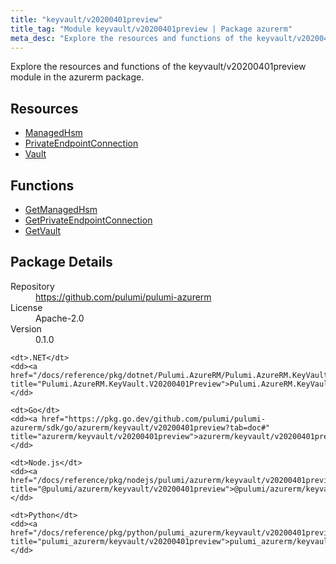 ```yaml
---
title: "keyvault/v20200401preview"
title_tag: "Module keyvault/v20200401preview | Package azurerm"
meta_desc: "Explore the resources and functions of the keyvault/v20200401preview module in the azurerm package."
---
```


<!-- WARNING: this file was generated by Pulumi Docs Generator. -->
<!-- Do not edit by hand unless you're certain you know what you are doing! -->

Explore the resources and functions of the keyvault/v20200401preview module in the azurerm package.

<h2 id="resources">Resources</h2>
<ul class="api">
    <li><a href="managedhsm" title="ManagedHsm"><span class="symbol resource"></span>ManagedHsm</a></li>
    <li><a href="privateendpointconnection" title="PrivateEndpointConnection"><span class="symbol resource"></span>PrivateEndpointConnection</a></li>
    <li><a href="vault" title="Vault"><span class="symbol resource"></span>Vault</a></li>
</ul>

<h2 id="functions">Functions</h2>
<ul class="api">
    <li><a href="getmanagedhsm" title="GetManagedHsm"><span class="symbol function"></span>GetManagedHsm</a></li>
    <li><a href="getprivateendpointconnection" title="GetPrivateEndpointConnection"><span class="symbol function"></span>GetPrivateEndpointConnection</a></li>
    <li><a href="getvault" title="GetVault"><span class="symbol function"></span>GetVault</a></li>
</ul>

<h2 id="package-details">Package Details</h2>
<dl class="package-details">
	<dt>Repository</dt>
	<dd><a href="https://github.com/pulumi/pulumi-azurerm">https://github.com/pulumi/pulumi-azurerm</a></dd>
	<dt>License</dt>
	<dd>Apache-2.0</dd>
	<dt>Version</dt>
	<dd>0.1.0</dd>
</dl>



<dl class="tabular">

    <dt>.NET</dt>
    <dd><a href="/docs/reference/pkg/dotnet/Pulumi.AzureRM/Pulumi.AzureRM.KeyVault.V20200401Preview.html" title="Pulumi.AzureRM.KeyVault.V20200401Preview">Pulumi.AzureRM.KeyVault.V20200401Preview</a></dd>

    <dt>Go</dt>
    <dd><a href="https://pkg.go.dev/github.com/pulumi/pulumi-azurerm/sdk/go/azurerm/keyvault/v20200401preview?tab=doc#" title="azurerm/keyvault/v20200401preview">azurerm/keyvault/v20200401preview</a></dd>

    <dt>Node.js</dt>
    <dd><a href="/docs/reference/pkg/nodejs/pulumi/azurerm/keyvault/v20200401preview/#" title="@pulumi/azurerm/keyvault/v20200401preview">@pulumi/azurerm/keyvault/v20200401preview</a></dd>

    <dt>Python</dt>
    <dd><a href="/docs/reference/pkg/python/pulumi_azurerm/keyvault/v20200401preview" title="pulumi_azurerm/keyvault/v20200401preview">pulumi_azurerm/keyvault/v20200401preview</a></dd>

</dl>

